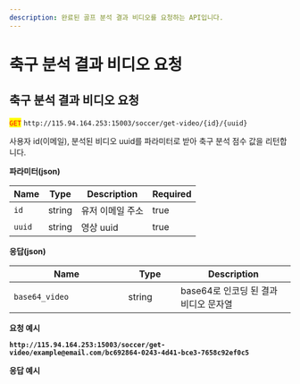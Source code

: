 ```yaml
---
description: 완료된 골프 분석 결과 비디오를 요청하는 API입니다.
---
```


# 축구 분석 결과 비디오 요청

## 축구 분석 결과 비디오 요청

<mark style="color:red;">`GET`</mark> `http://115.94.164.253:15003/soccer/get-video/{id}/{uuid}`

사용자 id(이메일), 분석된 비디오 uuid를 파라미터로 받아 축구 분석 점수 값을 리턴합니다.

**파라미터(json)**

<table><thead><tr><th>Name</th><th>Type</th><th>Description</th><th data-type="checkbox">Required</th></tr></thead><tbody><tr><td><code>id</code></td><td>string</td><td>유저 이메일 주소</td><td>true</td></tr><tr><td><code>uuid</code></td><td>string</td><td>영상 uuid</td><td>true</td></tr></tbody></table>

**응답(json)**

<table><thead><tr><th width="189">Name</th><th width="78">Type</th><th>Description</th></tr></thead><tbody><tr><td><code>base64_video</code></td><td>string</td><td>base64로 인코딩 된 결과 비디오 문자열</td></tr></tbody></table>

**요청 예시**

<pre class="language-json"><code class="lang-json"><strong>http://115.94.164.253:15003/soccer/get-video/example@email.com/bc692864-0243-4d41-bce3-7658c92ef0c5
</strong></code></pre>

**응답 예시**

